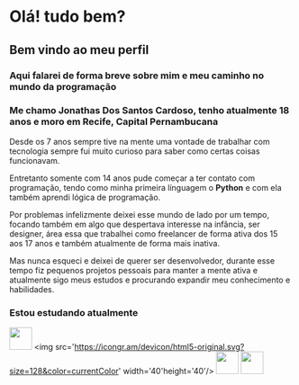 # Olá! tudo bem? 
## Bem vindo ao meu perfil
### Aqui falarei de forma breve sobre mim e meu caminho no mundo da programação

### Me chamo Jonathas Dos Santos Cardoso, tenho atualmente 18 anos e moro em Recife, Capital Pernambucana

Desde os 7 anos sempre tive na mente uma vontade de trabalhar com tecnologia sempre fui muito curioso para saber como certas coisas funcionavam.

Entretanto somente com 14 anos pude começar a ter contato com programação, tendo como minha primeira línguagem o **Python** e com ela também aprendi lógica de programação.

Por problemas infelizmente deixei esse mundo de lado por um tempo, focando também em algo que despertava interesse na infância, ser designer, área essa que trabalhei como freelancer de forma ativa dos 15 aos 17 anos e também atualmente de forma mais inativa.

Mas nunca esqueci e deixei de querer ser desenvolvedor, durante esse tempo fiz pequenos projetos pessoais para manter a mente ativa e atualmente sigo meus estudos e procurando expandir meu conhecimento e habilidades.

### Estou estudando atualmente
<img src='https://icongr.am/devicon/python-original.svg?size=128&color=currentColor' width='40' height='40'/>       <img src='https://icongr.am/devicon/html5-original.svg?size=128&color=currentColor' width='40'height='40'/>         <img src='https://icongr.am/devicon/css3-original.svg?size=128&color=currentColor' width='40' height='40'/>         <img src='https://icongr.am/devicon/javascript-original.svg?size=117&color=currentColor' width='40' height='40'/>






<!--
**JonathasSC/JonathasSC** is a ✨ _special_ ✨ repository because its `README.md` (this file) appears on your GitHub profile.

Here are some ideas to get you started:

- 🔭 I’m currently working on ...
- 🌱 I’m currently learning ...
- 👯 I’m looking to collaborate on ...
- 🤔 I’m looking for help with ...
- 💬 Ask me about ...
- 📫 How to reach me: ...
- 😄 Pronouns: ...
- ⚡ Fun fact: ...
-->
